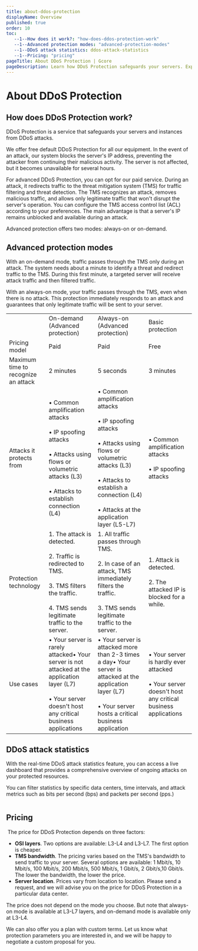 ```yaml
---
title: about-ddos-protection
displayName: Overview
published: true
order: 10
toc:
   --1--How does it work?: "how-does-ddos-protection-work"
   --1--Advanced protection modes: "advanced-protection-modes"
   --1--DDoS attack statistics: ddos-attack-statistics
   --1--Pricing: "pricing"
pageTitle: About DDoS Protection | Gcore
pageDescription: Learn how DDoS Protection safeguards your servers. Explore use cases for different protection modes and select the best option for your needs.
---
```

# About DDoS Protection

## How does DDoS Protection work?

DDoS Protection is a service that safeguards your servers and instances from DDoS attacks.

We offer free default DDoS Protection for all our equipment. In the event of an attack, our system blocks the server's IP address, preventing the attacker from continuing their malicious activity. The server is not affected, but it becomes unavailable for several hours.

For advanced DDoS Protection, you can opt for our paid service. During an attack, it redirects traffic to the threat mitigation system (TMS) for traffic filtering and threat detection. The TMS recognizes an attack, removes malicious traffic, and allows only legitimate traffic that won't disrupt the server's operation. You can configure the TMS access control list (ACL) according to your preferences. The main advantage is that a server's IP remains unblocked and available during an attack.

Advanced protection offers two modes: always-on or on-demand.

## Advanced protection modes

With an on-demand mode, traffic passes through the TMS only during an attack. The system needs about a minute to identify a threat and redirect traffic to the TMS. During this first minute, a targeted server will receive attack traffic and then filtered traffic.

With an always-on mode, your traffic passes through the TMS, even when there is no attack. This protection immediately responds to an attack and guarantees that only legitimate traffic will be sent to your server.

<table>
   <tr>
      <td> </td>
      <td>On-demand (Advanced protection)</td>
      <td>Always-on (Advanced protection)</td>
      <td>Basic protection</td>
   </tr>
   <tr>
      <td>Pricing model</td>
      <td>Paid</td>
      <td>Paid</td>
      <td>Free</td>
   </tr>
   <tr>
      <td>Maximum time to recognize an attack</td>
      <td>2 minutes</td>
      <td>5 seconds</td>
      <td>3 minutes</td>
   </tr>
   <tr>
      <td>Attacks it protects from</td>
      <td>• Common amplification attacks<br><br>• IP spoofing attacks<br><br>• Attacks using flows or volumetric attacks (L3)<br><br>• Attacks to establish connection (L4)</td>
      <td>• Common amplification attacks<br><br>• IP spoofing attacks<br><br>• Attacks using flows or volumetric attacks (L3)<br><br>• Attacks to establish a connection (L4)<br><br>• Attacks at the application layer (L5-L7)</td>
      <td>• Common amplification attacks<br><br>• IP spoofing attacks</td>
   </tr>
   <tr>
      <td>Protection technology</td>
      <td>1. The attack is detected.<br><br>2. Traffic is redirected to TMS.<br><br>3. TMS filters the traffic.<br><br>4. TMS sends legitimate traffic to the server.</td>
      <td>1. All traffic passes through TMS.<br><br>2. In case of an attack, TMS immediately filters the traffic.<br><br>3. TMS sends legitimate traffic to the server.</td>
      <td>1. Attack is detected.<br><br>2. The attacked IP is blocked for a while.</td>
   </tr>
   <tr>
      <td>Use cases</td>
      <td>• Your server is rarely attacked• Your server is not attacked at the application layer (L7)<br><br>• Your server doesn't host any critical business applications</td>
      <td>• Your server is attacked more than 2-3 times a day• Your server is attacked at the application layer (L7)<br><br>• Your server hosts a critical business application</td>
      <td>• Your server is hardly ever attacked<br><br>• Your server doesn't host any critical business applications</td>
   </tr>
</table>

## DDoS attack statistics

With the real-time DDoS attack statistics feature, you can access a live dashboard that provides a comprehensive overview of ongoing attacks on your protected resources.

You can filter statistics by specific data centers, time intervals, and attack metrics such as bits per second (bps) and packets per second (pps.)

<img src="https://assets.gcore.pro/docs/ddos-protection/ddos-attack-statistics.png" alt="">

## Pricing

 The price for DDoS Protection depends on three factors:

- **OSI layers**. Two options are available: L3-L4 and L3-L7. The first option is cheaper.
- **TMS bandwidth**. The pricing varies based on the TMS's bandwidth to send traffic to your server. Several options are available: 1 Mbit/s, 10 Mbit/s, 100 Mbit/s, 200 Mbit/s, 500 Mbit/s, 1 Gbit/s, 2 Gbit/s,10 Gbit/s. The lower the bandwidth, the lower the price. 
- **Server location**. Prices vary from location to location. Please send a request, and we will advise you on the price for DDoS Protection in a particular data center.

The price does not depend on the mode you choose. But note that always-on mode is available at L3-L7 layers, and on-demand mode is available only at L3-L4.

We can also offer you a plan with custom terms. Let us know what protection parameters you are interested in, and we will be happy to negotiate a custom proposal for you.

